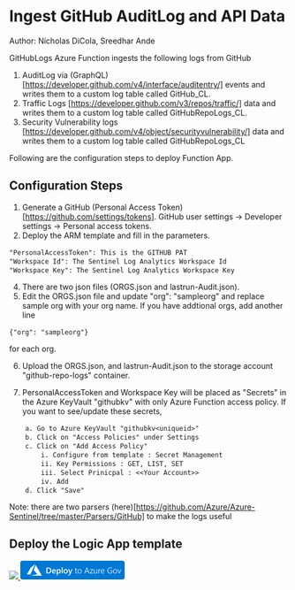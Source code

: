 # Ingest GitHub AuditLog and API Data
Author: Nicholas DiCola, Sreedhar Ande

 GitHubLogs Azure Function ingests the following logs from GitHub
 1. AuditLog via (GraphQL)[https://developer.github.com/v4/interface/auditentry/] events and writes them to a custom log table called GitHub_CL.  
 2. Traffic Logs [https://developer.github.com/v3/repos/traffic/] data and writes them to a custom log table called GitHubRepoLogs_CL. 
 3. Security Vulnerability logs [https://developer.github.com/v4/object/securityvulnerability/] data and writes them to a custom log table called GitHubRepoLogs_CL

Following are the configuration steps to deploy Function App.

## Configuration Steps
1. Generate a GitHub (Personal Access Token)[https://github.com/settings/tokens].  GitHub user settings -> Developer settings -> Personal access tokens.
2. Deploy the ARM template and fill in the parameters.
```
"PersonalAccessToken": This is the GITHUB PAT​
"Workspace Id": The Sentinel Log Analytics Workspace Id​
"Workspace Key": The Sentinel Log Analytics Workspace Key
 ```
4. There are two json files (ORGS.json and lastrun-Audit.json).
5. Edit the ORGS.json file and update "org": "sampleorg" and replace sample org with your org name.  If you have addtional orgs, add another line 
```
{"org": "sampleorg"} 
```
for each org.

6. Upload the ORGS.json, and lastrun-Audit.json to the storage account "github-repo-logs" container.

7. PersonalAccessToken and Workspace Key will be placed as "Secrets" in the Azure KeyVault "githubkv<uniqueid>" with only Azure Function access policy. If you want to see/update these secrets,

```
    a. Go to Azure KeyVault "githubkv<uniqueid>"
    b. Click on "Access Policies" under Settings
    c. Click on "Add Access Policy"
        i. Configure from template : Secret Management
        ii. Key Permissions : GET, LIST, SET
        iii. Select Prinicpal : <<Your Account>>
        iv. Add
    d. Click "Save"

```

Note: there are two parsers (here)[https://github.com/Azure/Azure-Sentinel/tree/master/Parsers/GitHub] to make the logs useful

## Deploy the Logic App template
<a href="https://portal.azure.com/#create/Microsoft.Template/uri/https%3A%2F%2Fraw.githubusercontent.com%2Fandedevsecops%2FAzure-Sentinel%2Faz-func-github-dataconnector%2FDataConnectors%2FGithubFunction%2Fazuredeploy_GitHubData.json" target="_blank">
    <img src="https://aka.ms/deploytoazurebutton"/>
</a>
<a href="https://portal.azure.us/#create/Microsoft.Template/uri/https%3A%2F%2Fraw.githubusercontent.com%2Fandedevsecops%2FAzure-Sentinel%2Faz-func-github-dataconnector%2FDataConnectors%2FGithubFunction%2Fazuredeploy_GitHubData.json" target="_blank">
<img src="https://raw.githubusercontent.com/Azure/azure-quickstart-templates/master/1-CONTRIBUTION-GUIDE/images/deploytoazuregov.png"/>
</a>
